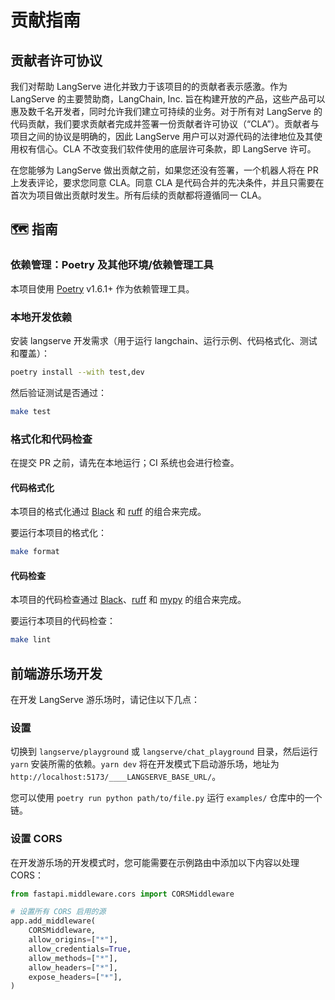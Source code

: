 # 贡献指南

## 贡献者许可协议

我们对帮助 LangServe 进化并致力于该项目的的贡献者表示感激。作为 LangServe 的主要赞助商，LangChain, Inc. 旨在构建开放的产品，这些产品可以惠及数千名开发者，同时允许我们建立可持续的业务。对于所有对 LangServe 的代码贡献，我们要求贡献者完成并签署一份贡献者许可协议（“CLA”）。贡献者与项目之间的协议是明确的，因此 LangServe 用户可以对源代码的法律地位及其使用权有信心。CLA 不改变我们软件使用的底层许可条款，即 LangServe 许可。

在您能够为 LangServe 做出贡献之前，如果您还没有签署，一个机器人将在 PR 上发表评论，要求您同意 CLA。同意 CLA 是代码合并的先决条件，并且只需要在首次为项目做出贡献时发生。所有后续的贡献都将遵循同一 CLA。

## 🗺️ 指南

### 依赖管理：Poetry 及其他环境/依赖管理工具

本项目使用 [Poetry](https://python-poetry.org/) v1.6.1+ 作为依赖管理工具。

### 本地开发依赖

安装 langserve 开发需求（用于运行 langchain、运行示例、代码格式化、测试和覆盖）：

```sh
poetry install --with test,dev
```

然后验证测试是否通过：

```sh
make test
```

### 格式化和代码检查

在提交 PR 之前，请先在本地运行；CI 系统也会进行检查。

#### 代码格式化

本项目的格式化通过 [Black](https://black.readthedocs.io/en/stable/) 和 [ruff](https://docs.astral.sh/ruff/rules/) 的组合来完成。

要运行本项目的格式化：

```sh
make format
```

#### 代码检查

本项目的代码检查通过 [Black](https://black.readthedocs.io/en/stable/)、[ruff](https://docs.astral.sh/ruff/rules/) 和 [mypy](http://mypy-lang.org/) 的组合来完成。

要运行本项目的代码检查：

```sh
make lint
```

## 前端游乐场开发

在开发 LangServe 游乐场时，请记住以下几点：

### 设置

切换到 `langserve/playground` 或 `langserve/chat_playground` 目录，然后运行 `yarn` 安装所需的依赖。`yarn dev` 将在开发模式下启动游乐场，地址为 `http://localhost:5173/____LANGSERVE_BASE_URL/`。

您可以使用 `poetry run python path/to/file.py` 运行 `examples/` 仓库中的一个链。

### 设置 CORS

在开发游乐场的开发模式时，您可能需要在示例路由中添加以下内容以处理 CORS：

```python
from fastapi.middleware.cors import CORSMiddleware

# 设置所有 CORS 启用的源
app.add_middleware(
    CORSMiddleware,
    allow_origins=["*"],
    allow_credentials=True,
    allow_methods=["*"],
    allow_headers=["*"],
    expose_headers=["*"],
)
```

